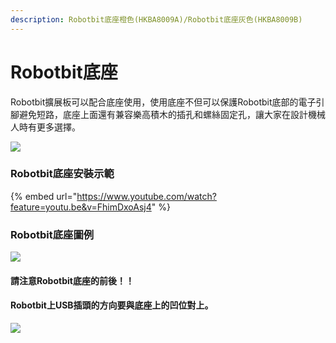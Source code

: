 ```yaml
---
description: Robotbit底座橙色(HKBA8009A)/Robotbit底座灰色(HKBA8009B)
---
```


# Robotbit底座

Robotbit擴展板可以配合底座使用，使用底座不但可以保護Robotbit底部的電子引腳避免短路，底座上面還有兼容樂高積木的插孔和螺絲固定孔，讓大家在設計機械人時有更多選擇。

![](https://kittenbothk.readthedocs.io/en/latest/\_images/base3.png)

### Robotbit底座安裝示範

{% embed url="https://www.youtube.com/watch?feature=youtu.be&v=FhimDxoAsj4" %}

### Robotbit底座圖例

![](https://kittenbothk.readthedocs.io/en/latest/\_images/base1.jpg)

#### 請注意Robotbit底座的前後！！

#### Robotbit上USB插頭的方向要與底座上的凹位對上。

![](https://kittenbothk.readthedocs.io/en/latest/\_images/base8.png)
